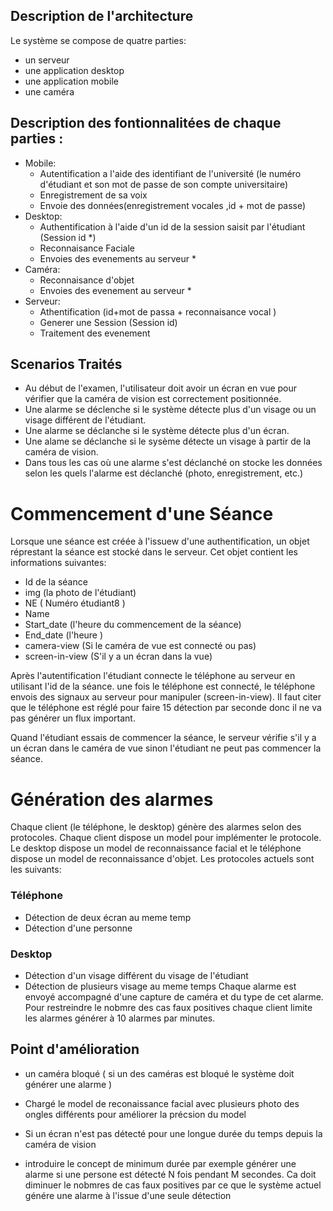 ## Description de l'architecture 
Le système se compose de quatre parties: 
- un serveur 
- une application desktop 
- une application mobile 
- une caméra 
## Description des fontionnalitées de chaque parties :
-  Mobile:
   - Autentification a l'aide des identifiant de l'université (le numéro d'étudiant et son mot de passe de son compte universitaire)
   - Enregistrement de sa voix 
   - Envoie des données(enregistrement vocales ,id + mot de passe)
- Desktop:
  - Authentification à l'aide d'un id de la session saisit par l'étudiant (Session id *)
  - Reconnaisance Faciale
  - Envoies des evenements au serveur *
- Caméra:
  - Reconnaisance d'objet
  - Envoies des evenement au serveur *
- Serveur:
  - Athentification (id+mot de passa + reconnaisance vocal )
  - Generer une Session (Session id)
  - Traitement des evenement 

## Scenarios Traités

  - Au début de l'examen, l'utilisateur doit avoir un écran en vue pour vérifier que la caméra de vision est correctement positionnée. 
  - Une alarme se déclenche si le système détecte plus d'un visage ou un visage différent de l'étudiant.
  - Une alarme se déclanche si le système détecte plus d'un écran.
  - Une alame se déclanche si le sysème détecte un visage à partir de la caméra de vision. 
  - Dans tous les cas où une alarme s'est déclanché on stocke les données selon les quels l'alarme est déclanché (photo, enregistrement, etc.)
 

# Commencement d'une Séance 
Lorsque une séance est créée à l'issuew d'une authentification, un objet réprestant la séance est stocké dans le serveur. Cet objet contient les informations suivantes: 
- Id de la séance 
- img (la photo de l'étudiant)
- NE ( Numéro étudiant8 )
- Name 
- Start_date (l'heure du commencement de la séance)
- End_date (l'heure )
- camera-view (Si le caméra de vue est connecté ou pas)
- screen-in-view (S'il y a un écran dans la vue)

Après l'autentification l'étudiant connecte le téléphone au serveur en utilisant l'id de la séance. une fois le téléphone est connecté, le téléphone envois des signaux au serveur pour manipuler (screen-in-view). Il faut citer que le téléphone est réglé pour faire 15 détection par seconde donc il ne va pas générer un flux important. 

Quand l'étudiant essais de commencer la séance, le serveur vérifie s'il y a un écran dans le caméra de vue sinon l'étudiant ne peut pas commencer la séance. 

# Génération des alarmes 
Chaque client (le téléphone, le desktop) génère des alarmes selon des protocoles. Chaque client dispose un model pour implémenter le protocole. Le desktop dispose un model de reconnaissance facial et le téléphone dispose un model de reconnaissance d'objet. 
Les protocoles actuels sont les suivants: 
### Téléphone 
- Détection de deux écran au meme temp 
- Détection d'une personne 
### Desktop 
- Détection d'un visage différent du visage de l'étudiant 
- Détection de plusieurs visage au meme temps 
Chaque alarme est envoyé accompagné d'une capture de caméra et du type de cet alarme. Pour restreindre le nobmre des cas faux positives chaque client limite les alarmes générer à 10 alarmes par minutes. 


## Point d'amélioration 

- un caméra bloqué ( si un des caméras est bloqué le système doit générer une alarme ) 

- Chargé le model de reconaissance facial avec plusieurs photo des ongles différents pour améliorer la précsion du model 

- Si un écran n'est pas détecté pour une longue durée du temps depuis la caméra de vision 
 
- introduire le concept de minimum durée par exemple générer une alarme si une persone est détecté N fois pendant M secondes. Ca doit diminuer le nobmres de cas faux positives par ce que le système actuel génére une alarme à l'issue d'une seule détection 


